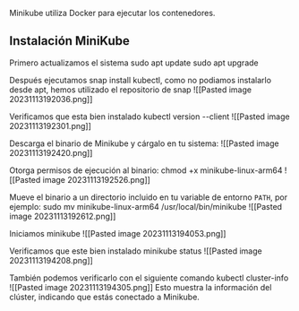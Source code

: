 Minikube utiliza Docker para ejecutar los contenedores.

## Instalación MiniKube
Primero actualizamos el sistema
sudo apt update
sudo apt upgrade

Después ejecutamos snap install kubectl, como no podiamos instalarlo desde apt, hemos utilizado el repositorio de snap
![[Pasted image 20231113192036.png]]

Verificamos que esta bien instalado
kubectl version --client
![[Pasted image 20231113192301.png]]

Descarga el binario de Minikube y cárgalo en tu sistema:
![[Pasted image 20231113192420.png]]

Otorga permisos de ejecución al binario:
chmod +x minikube-linux-arm64
![[Pasted image 20231113192526.png]]

Mueve el binario a un directorio incluido en tu variable de entorno `PATH`, por ejemplo:
sudo mv minikube-linux-arm64 /usr/local/bin/minikube
![[Pasted image 20231113192612.png]]

Iniciamos minikube
![[Pasted image 20231113194053.png]]

Verificamos que este bien instalado
minikube status
![[Pasted image 20231113194208.png]]

También podemos verificarlo con el siguiente comando
kubectl cluster-info
![[Pasted image 20231113194305.png]]
Esto  muestra la información del clúster, indicando que estás conectado a Minikube.
